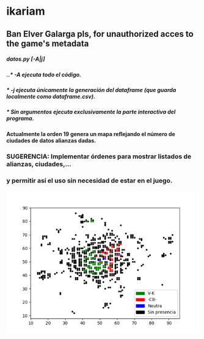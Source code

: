 # ikariam

## Ban Elver Galarga pls, for unauthorized acces to the game's metadata

##### datos.py [-A|j]
  ##### ..* -A ejecuta todo el código.
  ##### * -j ejecuta únicamente la generación del dataframe (que guarda localmente como dataframe.csv).
  ##### * Sin argumentos ejecuta exclusivamente la parte interactiva del programa.


#### Actualmente la orden 19 genera un mapa reflejando el número de ciudades de datos alianzas dadas.

### **SUGERENCIA**: Implementar órdenes para mostrar listados de alianzas, ciudades,...
   ### y permitir así el uso sin necesidad de estar en el juego.

![alt text](map.png "Map")

